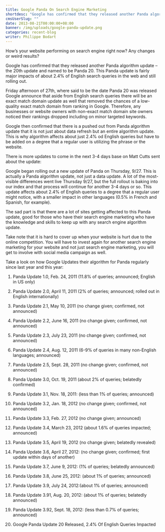 ```yaml
---
title: Google Panda On Search Engine Marketing
shortdesc: "Google has confirmed that they released another Panda algorithm update – the 20th update and named to be Panda 20. This Panda update is fairly major impacts of about 2.4% of English search queries in the web and still rolling out."
cmsUserSlug: ""
date: 2013-08-21T00:00:00+08:00
banner: /img/uploads/google-panda-update.png
categories: recent-blog
writer: Philippe Bodart
---
```


How’s your website performing on search engine right now? Any changes or weird results?

Google has confirmed that they released another Panda algorithm update – the 20th update and named to be Panda 20. This Panda update is fairly major impacts of about 2.4% of English search queries in the web and still rolling out.

Friday afternoon of 27th, where said to be the date Panda 20 was released Google announce that aside from English search queries there will be an exact match domain update as well that removed the chances of a low-quality exact match domain from ranking in Google. Therefore, any businesses or website owners with non-exact match domain site owners noticed their rankings dropped including on minor targeted keywords.

Google then confirmed that there is a pushed out from Panda algorithm update that it is not just about data refresh but an entire algorithm  update. This is why algorithm affects about just 2.4% od English queries but have to be added on a degree that a regular user is utilizing the phrase or the website.

There is more updates to come in the next 3-4 days base on Matt Cutts sent about the update:

Google began rolling out a new update of Panda on Thursday, 9/27. This is actually a Panda algorithm update, not just a data update. A lot of the most-visible differences went live Thursday 9/27, but the full rollout is baking into our index and that process will continue for another 3-4 days or so. This update affects about 2.4% of English queries to a degree that a regular user might notice, with a smaller impact in other languages (0.5% in French and Spanish, for example).

The sad part is that there are a lot of sites getting affected to this Panda update, good for those who have their search engine marketing who have the knowledge and skills to keep up with any search engine algorithm update.

Take note that it is hard to cover up when your website is hurt due to the online competition. You will have to invest again for another search engine marketing for your website and not just search engine marketing, you will get to involve with social media campaign as well.

Take a look on how Google Updates their algorithm for Panda regularly since last year and this year:

1. Panda Update 1.0, Feb. 24, 2011 (11.8% of queries; announced; English in US only)

2. Panda Update 2.0, April 11, 2011 (2% of queries; announced; rolled out in English internationally)

3. Panda Update 2.1, May 10, 2011 (no change given; confirmed, not announced)

4. Panda Update 2.2, June 16, 2011 (no change given; confirmed, not announced)

5. Panda Update 2.3, July 23, 2011 (no change given; confirmed, not announced)

6. Panda Update 2.4, Aug. 12, 2011 (6-9% of queries in many non-English languages; announced)

7. Panda Update 2.5, Sept. 28, 2011 (no change given; confirmed, not announced)

8. Panda Update 3.0, Oct. 19, 2011 (about 2% of queries; belatedly confirmed)

9. Panda Update 3.1, Nov. 18, 2011: (less than 1% of queries; announced)

10. Panda Update 3.2, Jan. 18, 2012 (no change given; confirmed, not announced)

11. Panda Update 3.3, Feb. 27, 2012 (no change given; announced)

12. Panda Update 3.4, March 23, 2012 (about 1.6% of queries impacted; announced)

13. Panda Update 3.5, April 19, 2012 (no change given; belatedly revealed)

14. Panda Update 3.6, April 27, 2012: (no change given; confirmed; first update within days of another)

15. Panda Update 3.7, June 9, 2012: (1% of queries; belatedly announced)

16. Panda Update 3.8, June 25, 2012: (about 1% of queries; announced)

17. Panda Update 3.9, July 24, 2012:(about 1% of queries; announced)

18. Panda Update 3.91, Aug. 20, 2012: (about 1% of queries; belatedly announced)

19. Panda Update 3.92, Sept. 18, 2012: (less than 0.7% of queries; announced)

20. Google Panda Update 20 Released, 2.4% Of English Queries Impacted